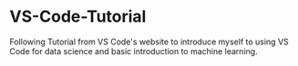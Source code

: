 # VS-Code-Tutorial

Following Tutorial from VS Code's website to introduce myself to using VS Code for data science and basic introduction to machine learning.
